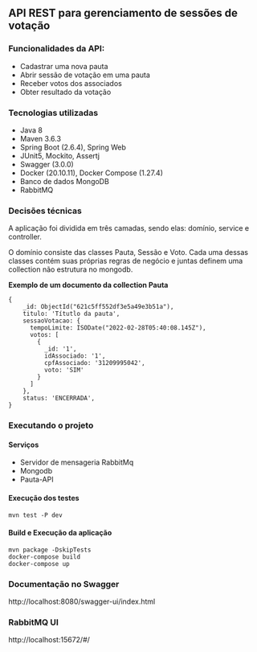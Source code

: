 ## API REST para gerenciamento de sessões de votação

### Funcionalidades da API:

 - Cadastrar uma nova pauta
 - Abrir sessão de votação em uma pauta
 - Receber votos dos associados
 - Obter resultado da votação

### Tecnologias utilizadas
  - Java 8
  - Maven 3.6.3
  - Spring Boot (2.6.4), Spring Web
  - JUnit5, Mockito, Assertj
  - Swagger (3.0.0)
  - Docker (20.10.11), Docker Compose (1.27.4)
  - Banco de dados MongoDB
  - RabbitMQ

### Decisões técnicas

A aplicação foi dividida em três camadas, sendo elas: domínio, service e controller.

O domínio consiste das classes Pauta, Sessão e Voto. Cada uma dessas classes contém suas próprias regras de negócio e juntas definem uma collection não estrutura no mongodb.

**Exemplo de um documento da collection Pauta**
```
{
    _id: ObjectId("621c5ff552df3e5a49e3b51a"),
    titulo: 'Títutlo da pauta',
    sessaoVotacao: {
      tempoLimite: ISODate("2022-02-28T05:40:08.145Z"),
      votos: [
        {
          _id: '1',
          idAssociado: '1',
          cpfAssociado: '31209995042',
          voto: 'SIM'
        }
      ]
    },
    status: 'ENCERRADA',
}
```


### Executando o projeto

#### Serviços
- Servidor de mensageria RabbitMq
- Mongodb
- Pauta-API

#### Execução dos testes

```
mvn test -P dev
```

#### Build e Execução da aplicação
```
mvn package -DskipTests
docker-compose build
docker-compose up
```

### Documentação no Swagger

http://localhost:8080/swagger-ui/index.html

### RabbitMQ UI

http://localhost:15672/#/


